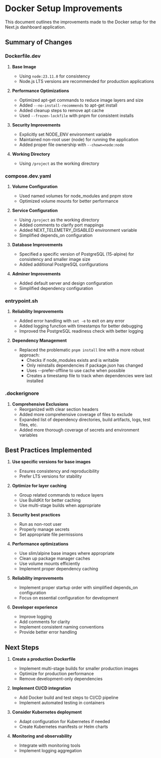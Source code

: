 # Docker Setup Improvements

This document outlines the improvements made to the Docker setup for the Next.js dashboard application.

## Summary of Changes

### Dockerfile.dev

1. **Base Image**
   - Using `node:23.11.0` for consistency
   - Node.js LTS versions are recommended for production applications

2. **Performance Optimizations**
   - Optimized apt-get commands to reduce image layers and size
   - Added `--no-install-recommends` to apt-get install
   - Added cleanup steps to remove apt cache
   - Used `--frozen-lockfile` with pnpm for consistent installs

3. **Security Improvements**
   - Explicitly set NODE_ENV environment variable
   - Maintained non-root user (node) for running the application
   - Added proper file ownership with `--chown=node:node`

4. **Working Directory**
   - Using `/project` as the working directory

### compose.dev.yaml

1. **Volume Configuration**
   - Used named volumes for node_modules and pnpm store
   - Optimized volume mounts for better performance

2. **Service Configuration**
   - Using `/project` as the working directory
   - Added comments to clarify port mappings
   - Added NEXT_TELEMETRY_DISABLED environment variable
   - Simplified depends_on configuration

3. **Database Improvements**
   - Specified a specific version of PostgreSQL (15-alpine) for consistency and smaller image size
   - Added additional PostgreSQL configurations

4. **Adminer Improvements**
   - Added default server and design configuration
   - Simplified dependency configuration

### entrypoint.sh

1. **Reliability Improvements**
   - Added error handling with `set -e` to exit on any error
   - Added logging function with timestamps for better debugging
   - Improved the PostgreSQL readiness check with better logging

2. **Dependency Management**
   - Replaced the problematic `pnpm install` line with a more robust approach:
     - Checks if node_modules exists and is writable
     - Only reinstalls dependencies if package.json has changed
     - Uses --prefer-offline to use cache when possible
     - Creates a timestamp file to track when dependencies were last installed

### .dockerignore

1. **Comprehensive Exclusions**
   - Reorganized with clear section headers
   - Added more comprehensive coverage of files to exclude
   - Expanded list of dependency directories, build artifacts, logs, test files, etc.
   - Added more thorough coverage of secrets and environment variables

## Best Practices Implemented

1. **Use specific versions for base images**
   - Ensures consistency and reproducibility
   - Prefer LTS versions for stability

2. **Optimize for layer caching**
   - Group related commands to reduce layers
   - Use BuildKit for better caching
   - Use multi-stage builds when appropriate

3. **Security best practices**
   - Run as non-root user
   - Properly manage secrets
   - Set appropriate file permissions

4. **Performance optimizations**
   - Use slim/alpine base images where appropriate
   - Clean up package manager caches
   - Use volume mounts efficiently
   - Implement proper dependency caching

5. **Reliability improvements**
   - Implement proper startup order with simplified depends_on configuration
   - Focus on essential configuration for development

6. **Developer experience**
   - Improve logging
   - Add comments for clarity
   - Implement consistent naming conventions
   - Provide better error handling

## Next Steps

1. **Create a production Dockerfile**
   - Implement multi-stage builds for smaller production images
   - Optimize for production performance
   - Remove development-only dependencies

2. **Implement CI/CD integration**
   - Add Docker build and test steps to CI/CD pipeline
   - Implement automated testing in containers

3. **Consider Kubernetes deployment**
   - Adapt configuration for Kubernetes if needed
   - Create Kubernetes manifests or Helm charts

4. **Monitoring and observability**
   - Integrate with monitoring tools
   - Implement logging aggregation

